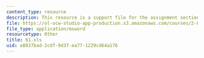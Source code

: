 ```yaml
---
content_type: resource
description: This resource is a support file for the assignment section.
file: https://ol-ocw-studio-app-production.s3.amazonaws.com/courses/2-830j-control-of-manufacturing-processes-sma-6303-spring-2008/e8837bad2cdf9d37ea771229cd64a176_61.xls
file_type: application/msword
resourcetype: Other
title: 61.xls
uid: e8837bad-2cdf-9d37-ea77-1229cd64a176
---
```

